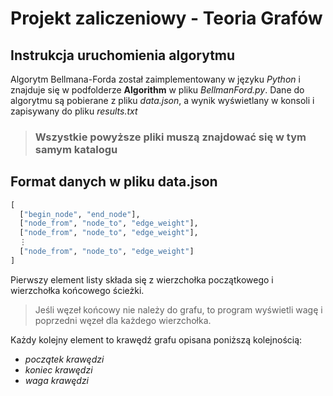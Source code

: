 # Projekt zaliczeniowy - Teoria Grafów 

## Instrukcja uruchomienia algorytmu

Algorytm Bellmana-Forda został zaimplementowany w języku *Python* i znajduje się w podfolderze **Algorithm** w pliku _BellmanFord.py_.
Dane do algorytmu są pobierane z pliku _data.json_, a wynik wyświetlany w konsoli i zapisywany do pliku _results.txt_


> ### Wszystkie powyższe pliki muszą znajdować się w tym samym katalogu

## Format danych w pliku data.json

```python
[
  ["begin_node", "end_node"],
  ["node_from", "node_to", "edge_weight"],
  ["node_from", "node_to", "edge_weight"],
  ⋮
  ["node_from", "node_to", "edge_weight"]
]
```
Pierwszy element listy składa się z wierzchołka początkowego i wierzchołka końcowego ścieżki. 
>Jeśli węzeł końcowy nie należy do grafu, to program wyświetli wagę i poprzedni węzeł dla każdego wierzchołka. 

Każdy kolejny element to krawędź grafu opisana poniższą kolejnością:
* _początek krawędzi_
* _koniec krawędzi_
* _waga krawędzi_
